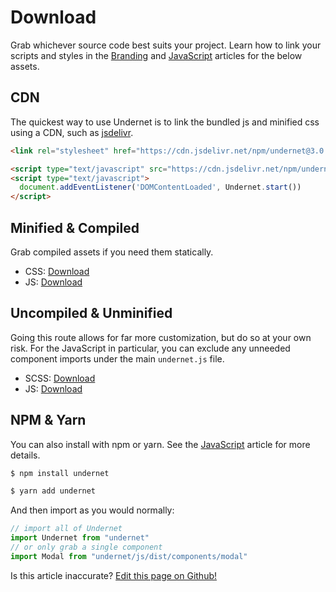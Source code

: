 # Download

Grab whichever source code best suits your project. Learn how to link your scripts and styles in the [Branding](/docs/overview/branding) and [JavaScript](/docs/overview/javascript) articles for the below assets.

## CDN

The quickest way to use Undernet is to link the bundled js and minified css using a CDN, such as [jsdelivr](https://jsdelivr.com).

```html
<link rel="stylesheet" href="https://cdn.jsdelivr.net/npm/undernet@3.0.4/dist/undernet.min.css" integrity="sha256-F8GtZzJLXY7SnMAFth74J1KuCDLmqYVc9HvFZ7SIQNU=" crossorigin="anonymous">
```

```html
<script type="text/javascript" src="https://cdn.jsdelivr.net/npm/undernet@3.0.4/dist/undernet.bundle.min.js" integrity="sha256-s4zqVPN/W6LbHvSlCQLUN+X6bbI6/TQvll5xbO+HrfE=" crossorigin="anonymous"></script>
<script type="text/javascript">
  document.addEventListener('DOMContentLoaded', Undernet.start())
</script>
```

## Minified & Compiled

Grab compiled assets if you need them statically.

- CSS: [Download](https://github.com/geotrev/undernet/raw/master/dist/undernet.css.zip)
- JS: [Download](https://github.com/geotrev/undernet/raw/master/dist/undernet.js.zip)

## Uncompiled & Unminified

Going this route allows for far more customization, but do so at your own risk. For the JavaScript in particular, you can exclude any unneeded component imports under the main `undernet.js` file.

- SCSS: [Download](https://github.com/geotrev/undernet/raw/master/dist/undernet.scss.zip)
- JS: [Download](https://github.com/geotrev/undernet/raw/master/dist/undernet.modules.js.zip)

## NPM & Yarn

You can also install with npm or yarn. See the [JavaScript](/docs/overview/javascript) article for more details.

```sh
$ npm install undernet
```

```sh
$ yarn add undernet
```

And then import as you would normally:

```js
// import all of Undernet
import Undernet from "undernet"
// or only grab a single component
import Modal from "undernet/js/dist/components/modal"
```

<p class="has-right-text">Is this article inaccurate? <a href="https://github.com/geotrev/undernet/tree/master/docs/download.md">Edit this page on Github!</a></p>
